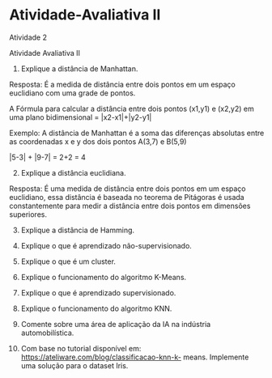 # Atividade-Avaliativa II
 Atividade 2



Atividade Avaliativa II

1. Explique a distância de Manhattan.

Resposta: É a medida de distância entre dois pontos em um espaço euclidiano com uma grade de pontos.

A Fórmula para calcular a distância entre dois pontos (x1,y1) e (x2,y2) em uma plano bidimensional = |x2-x1|+|y2-y1|

Exemplo: A distância de Manhattan é a soma das diferenças absolutas entre as coordenadas x e y dos dois pontos A(3,7) e B(5,9)

|5-3| + |9-7| = 2+2 = 4


2. Explique a distância euclidiana.

Resposta: É uma medida de distância entre dois pontos em um espaço euclidiano, essa distância é baseada no teorema de Pitágoras é usada constantemente para medir a distância entre dois pontos em dimensões superiores.


3. Explique a distância de Hamming.
4. Explique o que é aprendizado não-supervisionado.
5. Explique o que é um cluster.
6. Explique o funcionamento do algoritmo K-Means.
7. Explique o que é aprendizado supervisionado.
8. Explique o funcionamento do algoritmo KNN.
9. Comente sobre uma área de aplicação da IA na indústria automobilística.

10. Com base no tutorial disponível em: https://ateliware.com/blog/classificacao-knn-k-
means. Implemente uma solução para o dataset Iris.